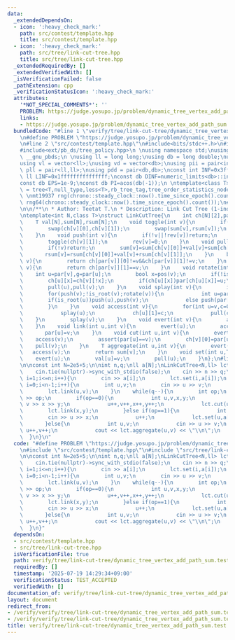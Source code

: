 ```yaml
---
data:
  _extendedDependsOn:
  - icon: ':heavy_check_mark:'
    path: src/contest/template.hpp
    title: src/contest/template.hpp
  - icon: ':heavy_check_mark:'
    path: src/tree/link-cut-tree.hpp
    title: src/tree/link-cut-tree.hpp
  _extendedRequiredBy: []
  _extendedVerifiedWith: []
  _isVerificationFailed: false
  _pathExtension: cpp
  _verificationStatusIcon: ':heavy_check_mark:'
  attributes:
    '*NOT_SPECIAL_COMMENTS*': ''
    PROBLEM: https://judge.yosupo.jp/problem/dynamic_tree_vertex_add_path_sum
    links:
    - https://judge.yosupo.jp/problem/dynamic_tree_vertex_add_path_sum
  bundledCode: "#line 1 \"verify/tree/link-cut-tree/dynamic_tree_vertex_add_path_sum.test.cpp\"\
    \n#define PROBLEM \"https://judge.yosupo.jp/problem/dynamic_tree_vertex_add_path_sum\"\
    \n#line 2 \"src/contest/template.hpp\"\n#include<bits/stdc++.h>\n#include<ext/pb_ds/assoc_container.hpp>\n\
    #include<ext/pb_ds/tree_policy.hpp>\n \nusing namespace std;\nusing namespace\
    \ __gnu_pbds;\n \nusing ll = long long;\nusing db = long double;\nusing vi = vector<int>;\n\
    using vl = vector<ll>;\nusing vd = vector<db>;\nusing pii = pair<int,int>;\nusing\
    \ pll = pair<ll,ll>;\nusing pdd = pair<db,db>;\nconst int INF=0x3fffffff;\nconst\
    \ ll LINF=0x1fffffffffffffff;\nconst db DINF=numeric_limits<db>::infinity();\n\
    const db EPS=1e-9;\nconst db PI=acos(db(-1));\n \ntemplate<class T>\nusing ordered_set\
    \ = tree<T,null_type,less<T>,rb_tree_tag,tree_order_statistics_node_update>;\n\
    \ \nmt19937 rng(chrono::steady_clock::now().time_since_epoch().count());\nmt19937_64\
    \ rng64(chrono::steady_clock::now().time_since_epoch().count());\n#line 2 \"src/tree/link-cut-tree.hpp\"\
    \n\n/**\n * Author: Teetat T.\n * Description: Link Cut Tree (1-indexed)\n */\n\
    \ntemplate<int N,class T>\nstruct LinkCutTree{\n    int ch[N][2],par[N],lz[N],rev[N];\n\
    \    T val[N],sum[N],rsum[N];\n    void toggle(int v){\n        if(!v)return;\n\
    \        swap(ch[v][0],ch[v][1]);\n        swap(sum[v],rsum[v]);\n        rev[v]^=1;\n\
    \    }\n    void push(int v){\n        if(!v||!rev[v])return;\n        toggle(ch[v][0]);\n\
    \        toggle(ch[v][1]);\n        rev[v]=0;\n    }\n    void pull(int v){\n\
    \        if(!v)return;\n        sum[v]=sum[ch[v][0]]+val[v]+sum[ch[v][1]];\n \
    \       rsum[v]=rsum[ch[v][0]]+val[v]+rsum[ch[v][1]];\n    }\n    bool is_root(int\
    \ v){\n        return ch[par[v]][0]!=v&&ch[par[v]][1]!=v;\n    }\n    bool pos(int\
    \ v){\n        return ch[par[v]][1]==v;\n    }\n    void rotate(int v){\n    \
    \    int u=par[v],g=par[u];\n        bool x=pos(v);\n        if(!is_root(u))ch[g][pos(u)]=v;\n\
    \        ch[u][x]=ch[v][!x];\n        if(ch[u][x])par[ch[u][x]]=u;\n        ch[v][!x]=u,par[u]=v,par[v]=g;\n\
    \        pull(u),pull(v);\n    }\n    void splay(int v){\n        if(!v)return;\n\
    \        for(push(v);!is_root(v);rotate(v)){\n            int u=par[v];\n    \
    \        if(is_root(u))push(u),push(v);\n            else push(par[u]),push(u),push(v),rotate(pos(u)==pos(v)?u:v);\n\
    \        }\n    }\n    void access(int v){\n        for(int u=v,c=0;u;u=par[u]){\n\
    \            splay(u);\n            ch[u][1]=c;\n            pull(c=u);\n    \
    \    }\n        splay(v);\n    }\n    void evert(int v){\n        access(v),toggle(v);\n\
    \    }\n    void link(int u,int v){\n        evert(u);\n        access(v);\n \
    \       par[u]=v;\n    }\n    void cut(int u,int v){\n        evert(u);\n    \
    \    access(v);\n        assert(par[u]==v);\n        ch[v][0]=par[u]=0;\n    \
    \    pull(v);\n    }\n    T aggregate(int u,int v){\n        evert(u);\n     \
    \   access(v);\n        return sum[v];\n    }\n    void set(int u,T v){\n    \
    \    evert(u);\n        val[u]=v;\n        pull(u);\n    }\n};\n#line 4 \"verify/tree/link-cut-tree/dynamic_tree_vertex_add_path_sum.test.cpp\"\
    \n\nconst int N=2e5+5;\n\nint n,q;\nll a[N];\nLinkCutTree<N,ll> lct;\n\nint main(){\n\
    \    cin.tie(nullptr)->sync_with_stdio(false);\n    cin >> n >> q;\n    for(int\
    \ i=1;i<=n;i++){\n        cin >> a[i];\n        lct.set(i,a[i]);\n    }\n    for(int\
    \ i=0;i<n-1;i++){\n        int u,v;\n        cin >> u >> v;\n        u++,v++;\n\
    \        lct.link(u,v);\n    }\n    while(q--){\n        int op;\n        cin\
    \ >> op;\n        if(op==0){\n            int u,v,x,y;\n            cin >> u >>\
    \ v >> x >> y;\n            u++,v++,x++,y++;\n            lct.cut(u,v);\n    \
    \        lct.link(x,y);\n        }else if(op==1){\n            int u,x;\n    \
    \        cin >> u >> x;\n            u++;\n            lct.set(u,a[u]+=x);\n \
    \       }else{\n            int u,v;\n            cin >> u >> v;\n           \
    \ u++,v++;\n            cout << lct.aggregate(u,v) << \"\\n\";\n        }\n  \
    \  }\n}\n"
  code: "#define PROBLEM \"https://judge.yosupo.jp/problem/dynamic_tree_vertex_add_path_sum\"\
    \n#include \"src/contest/template.hpp\"\n#include \"src/tree/link-cut-tree.hpp\"\
    \n\nconst int N=2e5+5;\n\nint n,q;\nll a[N];\nLinkCutTree<N,ll> lct;\n\nint main(){\n\
    \    cin.tie(nullptr)->sync_with_stdio(false);\n    cin >> n >> q;\n    for(int\
    \ i=1;i<=n;i++){\n        cin >> a[i];\n        lct.set(i,a[i]);\n    }\n    for(int\
    \ i=0;i<n-1;i++){\n        int u,v;\n        cin >> u >> v;\n        u++,v++;\n\
    \        lct.link(u,v);\n    }\n    while(q--){\n        int op;\n        cin\
    \ >> op;\n        if(op==0){\n            int u,v,x,y;\n            cin >> u >>\
    \ v >> x >> y;\n            u++,v++,x++,y++;\n            lct.cut(u,v);\n    \
    \        lct.link(x,y);\n        }else if(op==1){\n            int u,x;\n    \
    \        cin >> u >> x;\n            u++;\n            lct.set(u,a[u]+=x);\n \
    \       }else{\n            int u,v;\n            cin >> u >> v;\n           \
    \ u++,v++;\n            cout << lct.aggregate(u,v) << \"\\n\";\n        }\n  \
    \  }\n}"
  dependsOn:
  - src/contest/template.hpp
  - src/tree/link-cut-tree.hpp
  isVerificationFile: true
  path: verify/tree/link-cut-tree/dynamic_tree_vertex_add_path_sum.test.cpp
  requiredBy: []
  timestamp: '2025-07-19 14:29:34+09:00'
  verificationStatus: TEST_ACCEPTED
  verifiedWith: []
documentation_of: verify/tree/link-cut-tree/dynamic_tree_vertex_add_path_sum.test.cpp
layout: document
redirect_from:
- /verify/verify/tree/link-cut-tree/dynamic_tree_vertex_add_path_sum.test.cpp
- /verify/verify/tree/link-cut-tree/dynamic_tree_vertex_add_path_sum.test.cpp.html
title: verify/tree/link-cut-tree/dynamic_tree_vertex_add_path_sum.test.cpp
---
```


